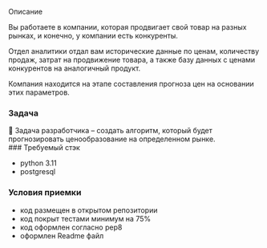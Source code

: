 Описание

Вы работаете в компании, которая продвигает свой товар на разных рынках, и конечно, у компании есть конкуренты. 

Отдел аналитики отдал вам исторические данные по ценам, количеству продаж, затрат на продвижение товара,
а также базу данных с ценами конкурентов на аналогичный продукт.

Компания находится на этапе составления прогноза цен на основании этих параметров.

### Задача

<aside>
👾 Задача разработчика – создать алгоритм, который будет прогнозировать ценообразование на определенном рынке.

</aside>
### Требуемый стэк

- python 3.11
- postgresql

### Условия приемки

- код размещен в открытом репозитории
- код покрыт тестами минимум на 75%
- код оформлен согласно pep8
- оформлен Readme файл